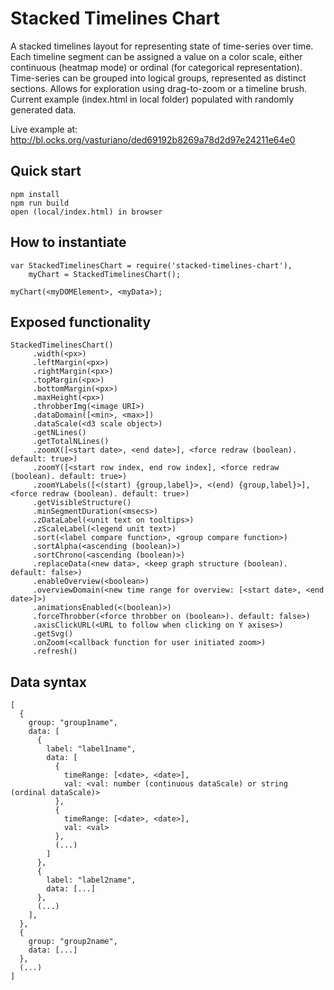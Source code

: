 # Stacked Timelines Chart

A stacked timelines layout for representing state of time-series over time. 
Each timeline segment can be assigned a value on a color scale, either continuous (heatmap mode) or ordinal (for categorical representation).
Time-series can be grouped into logical groups, represented as distinct sections. Allows for exploration using drag-to-zoom or a timeline brush.
Current example (index.html in local folder) populated with randomly generated data.

Live example at: http://bl.ocks.org/vasturiano/ded69192b8269a78d2d97e24211e64e0

## Quick start

```
npm install
npm run build
open (local/index.html) in browser
```

## How to instantiate

```
var StackedTimelinesChart = require('stacked-timelines-chart'),
    myChart = StackedTimelinesChart();
    
myChart(<myDOMElement>, <myData>);
```

## Exposed functionality

```
StackedTimelinesChart()
     .width(<px>)
     .leftMargin(<px>)
     .rightMargin(<px>)
     .topMargin(<px>)
     .bottomMargin(<px>)
     .maxHeight(<px>)
     .throbberImg(<image URI>)
     .dataDomain([<min>, <max>])
     .dataScale(<d3 scale object>)
     .getNLines()
     .getTotalNLines()
     .zoomX([<start date>, <end date>], <force redraw (boolean). default: true>)
     .zoomY([<start row index, end row index], <force redraw (boolean). default: true>)
     .zoomYLabels([<(start) {group,label}>, <(end) {group,label}>], <force redraw (boolean). default: true>)
     .getVisibleStructure()
     .minSegmentDuration(<msecs>)
     .zDataLabel(<unit text on tooltips>)
     .zScaleLabel(<legend unit text>)
     .sort(<label compare function>, <group compare function>)
     .sortAlpha(<ascending (boolean)>)
     .sortChrono(<ascending (boolean)>)
     .replaceData(<new data>, <keep graph structure (boolean). default: false>)
     .enableOverview(<boolean>)
     .overviewDomain(<new time range for overview: [<start date>, <end date>]>)
     .animationsEnabled(<(boolean)>)
     .forceThrobber(<force throbber on (boolean>). default: false>)
     .axisClickURL(<URL to follow when clicking on Y axises>)
     .getSvg()
     .onZoom(<callback function for user initiated zoom>)
     .refresh()
```
## Data syntax

```
[
  {
    group: "group1name",
    data: [
      {
        label: "label1name",
        data: [
          {
            timeRange: [<date>, <date>],
            val: <val: number (continuous dataScale) or string (ordinal dataScale)> 
          },
          {
            timeRange: [<date>, <date>],
            val: <val>
          },
          (...)
        ]
      },
      {
        label: "label2name",
        data: [...]
      },
      (...)
    ],
  },
  {
    group: "group2name",
    data: [...]
  },
  (...)
]
```
